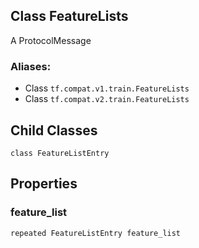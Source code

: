 ## Class FeatureLists
A ProtocolMessage
### Aliases:
- Class `tf.compat.v1.train.FeatureLists`
- Class `tf.compat.v2.train.FeatureLists`
## Child Classes
`class FeatureListEntry`
## Properties
### feature_list
`repeated FeatureListEntry feature_list`
